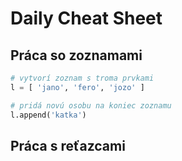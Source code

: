 # Daily Cheat Sheet

## Práca so zoznamami

```python
# vytvorí zoznam s troma prvkami
l = [ 'jano', 'fero', 'jozo' ]

# pridá novú osobu na koniec zoznamu
l.append('katka')
```


## Práca s reťazcami
